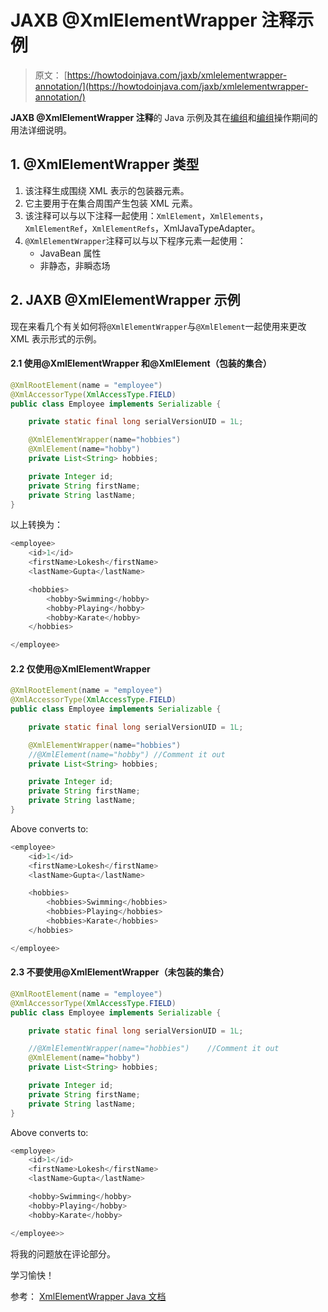 # JAXB @XmlElementWrapper 注释示例

> 原文： [https://howtodoinjava.com/jaxb/xmlelementwrapper-annotation/](https://howtodoinjava.com/jaxb/xmlelementwrapper-annotation/)

**JAXB @XmlElementWrapper 注释**的 Java 示例及其在[编组](https://howtodoinjava.com/jaxb/marshaller-example/)和[编组](https://howtodoinjava.com/jaxb/jaxb-unmarshaller-example/)操作期间的用法详细说明。

## 1\. @XmlElementWrapper 类型

1.  该注释生成围绕 XML 表示的包装器元素。
2.  它主要用于在集合周围产生包装 XML 元素。
3.  该注释可以与以下注释一起使用：`XmlElement`，`XmlElements`，`XmlElementRef`，`XmlElementRefs`，XmlJavaTypeAdapter。
4.  `@XmlElementWrapper`注释可以与以下程序元素一起使用：
    *   JavaBean 属性
    *   非静态，非瞬态场

## 2\. JAXB @XmlElementWrapper 示例

现在来看几个有关如何将`@XmlElementWrapper`与`@XmlElement`一起使用来更改 XML 表示形式的示例。

#### 2.1 使用@XmlElementWrapper 和@XmlElement（包装的集合）

```java
@XmlRootElement(name = "employee")
@XmlAccessorType(XmlAccessType.FIELD)
public class Employee implements Serializable {

	private static final long serialVersionUID = 1L;

	@XmlElementWrapper(name="hobbies")
	@XmlElement(name="hobby")
	private List<String> hobbies;

	private Integer id;
	private String firstName;
	private String lastName;
}

```

以上转换为：

```java
<employee>
    <id>1</id>
    <firstName>Lokesh</firstName>
    <lastName>Gupta</lastName>

    <hobbies>
        <hobby>Swimming</hobby>
        <hobby>Playing</hobby>
        <hobby>Karate</hobby>
    </hobbies>

</employee>

```

#### 2.2 仅使用@XmlElementWrapper

```java
@XmlRootElement(name = "employee")
@XmlAccessorType(XmlAccessType.FIELD)
public class Employee implements Serializable {

	private static final long serialVersionUID = 1L;

	@XmlElementWrapper(name="hobbies")
	//@XmlElement(name="hobby")	//Comment it out
	private List<String> hobbies;

	private Integer id;
	private String firstName;
	private String lastName;
}

```

Above converts to:

```java
<employee>
    <id>1</id>
    <firstName>Lokesh</firstName>
    <lastName>Gupta</lastName>

    <hobbies>
        <hobbies>Swimming</hobbies>
        <hobbies>Playing</hobbies>
        <hobbies>Karate</hobbies>
    </hobbies>

</employee>

```

#### 2.3 不要使用@XmlElementWrapper（未包装的集合）

```java
@XmlRootElement(name = "employee")
@XmlAccessorType(XmlAccessType.FIELD)
public class Employee implements Serializable {

	private static final long serialVersionUID = 1L;

	//@XmlElementWrapper(name="hobbies")	//Comment it out
	@XmlElement(name="hobby")			
	private List<String> hobbies;

	private Integer id;
	private String firstName;
	private String lastName;
}

```

Above converts to:

```java
<employee>
    <id>1</id>
    <firstName>Lokesh</firstName>
    <lastName>Gupta</lastName>

    <hobby>Swimming</hobby>
    <hobby>Playing</hobby>
    <hobby>Karate</hobby>

</employee>>

```

将我的问题放在评论部分。

学习愉快！

参考： [XmlElementWrapper Java 文档](https://docs.oracle.com/javase/7/docs/api/javax/xml/bind/annotation/XmlElementWrapper.html)